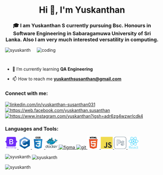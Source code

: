 <h1 align="center">Hi 👋, I'm Yuskanthan</h1>
<h3 align="center">🎓 I am Yuskanthan S currently pursuing Bsc. Honours in Software Engineering in Sabaragamuwa University of Sri Lanka. Also I am very much interested versatility in computing.</h3>
<img align="right" alt="coding" width="400"  src="https://media0.giphy.com/media/qgQUggAC3Pfv687qPC/giphy.gif?cid=ecf05e47v74r7ojl85c6ufvhtl7120beyvotj44hdf8t7ikf&ep=v1_gifs_search&rid=giphy.gif&ct=g" >

<p align="left"> <img src="https://komarev.com/ghpvc/?username=syuskanth&label=Profile%20views&color=0e75b6&style=flat" alt="syuskanth" /> </p>

<p align="left"> <a href="https://twitter.com/" target="blank"><img src="https://img.shields.io/twitter/follow/?logo=twitter&style=for-the-badge" alt="" /></a> </p>

- 🌱 I’m currently learning **QA Engineering**

- 📫 How to reach me **yuskanthsusanthan@gmail.com**

<h3 align="left">Connect with me:</h3>
<p align="left">
<a href="https://linkedin.com/in/linkedin.com/in/yuskanthan-susanthan031" target="blank"><img align="center" src="https://raw.githubusercontent.com/rahuldkjain/github-profile-readme-generator/master/src/images/icons/Social/linked-in-alt.svg" alt="linkedin.com/in/yuskanthan-susanthan031" height="30" width="40" /></a>
<a href="https://fb.com/https://web.facebook.com/yuskanthan.susanthan" target="blank"><img align="center" src="https://raw.githubusercontent.com/rahuldkjain/github-profile-readme-generator/master/src/images/icons/Social/facebook.svg" alt="https://web.facebook.com/yuskanthan.susanthan" height="30" width="40" /></a>
<a href="https://instagram.com/https://www.instagram.com/yuskanthan?igsh=adr6zg4wzwrlcdk4" target="blank"><img align="center" src="https://raw.githubusercontent.com/rahuldkjain/github-profile-readme-generator/master/src/images/icons/Social/instagram.svg" alt="https://www.instagram.com/yuskanthan?igsh=adr6zg4wzwrlcdk4" height="30" width="40" /></a>
</p>

<h3 align="left">Languages and Tools:</h3>
<p align="left"> <a href="https://getbootstrap.com" target="_blank" rel="noreferrer"> <img src="https://raw.githubusercontent.com/devicons/devicon/master/icons/bootstrap/bootstrap-plain-wordmark.svg" alt="bootstrap" width="40" height="40"/> </a> <a href="https://www.cprogramming.com/" target="_blank" rel="noreferrer"> <img src="https://raw.githubusercontent.com/devicons/devicon/master/icons/c/c-original.svg" alt="c" width="40" height="40"/> </a> <a href="https://www.w3schools.com/css/" target="_blank" rel="noreferrer"> <img src="https://raw.githubusercontent.com/devicons/devicon/master/icons/css3/css3-original-wordmark.svg" alt="css3" width="40" height="40"/> </a> <a href="https://www.docker.com/" target="_blank" rel="noreferrer"> <img src="https://raw.githubusercontent.com/devicons/devicon/master/icons/docker/docker-original-wordmark.svg" alt="docker" width="40" height="40"/> </a> <a href="https://www.figma.com/" target="_blank" rel="noreferrer"> <img src="https://www.vectorlogo.zone/logos/figma/figma-icon.svg" alt="figma" width="40" height="40"/> </a> <a href="https://git-scm.com/" target="_blank" rel="noreferrer"> <img src="https://www.vectorlogo.zone/logos/git-scm/git-scm-icon.svg" alt="git" width="40" height="40"/> </a> <a href="https://www.w3.org/html/" target="_blank" rel="noreferrer"> <img src="https://raw.githubusercontent.com/devicons/devicon/master/icons/html5/html5-original-wordmark.svg" alt="html5" width="40" height="40"/> </a> <a href="https://developer.mozilla.org/en-US/docs/Web/JavaScript" target="_blank" rel="noreferrer"> <img src="https://raw.githubusercontent.com/devicons/devicon/master/icons/javascript/javascript-original.svg" alt="javascript" width="40" height="40"/> </a> <a href="https://www.photoshop.com/en" target="_blank" rel="noreferrer"> <img src="https://raw.githubusercontent.com/devicons/devicon/master/icons/photoshop/photoshop-line.svg" alt="photoshop" width="40" height="40"/> </a> <a href="https://reactjs.org/" target="_blank" rel="noreferrer"> <img src="https://raw.githubusercontent.com/devicons/devicon/master/icons/react/react-original-wordmark.svg" alt="react" width="40" height="40"/> </a> </p>

<p><img align="left" src="https://github-readme-stats.vercel.app/api/top-langs?username=syuskanth&show_icons=true&locale=en&layout=compact" alt="syuskanth" /></p>

<p>&nbsp;<img align="center" src="https://github-readme-stats.vercel.app/api?username=syuskanth&show_icons=true&locale=en" alt="syuskanth" /></p>

<p><img align="center" src="https://github-readme-streak-stats.herokuapp.com/?user=syuskanth&" alt="syuskanth" /></p>
